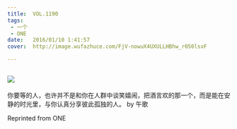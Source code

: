 ```yaml
---
title:	VOL.1190
tags:
 - 一个
 - ONE
date:	2016/01/10 1:41:57
cover:	http://image.wufazhuce.com/FjV-nowuX4UXULLHBhw_r050lsxF

---
```

![](http://image.wufazhuce.com/FjV-nowuX4UXULLHBhw_r050lsxF)
---

你要等的人，也许并不是和你在人群中谈笑嬉闹，把酒言欢的那一个，而是能在安静的时光里，与你认真分享彼此孤独的人。 by 午歌
 
Reprinted from ONE
